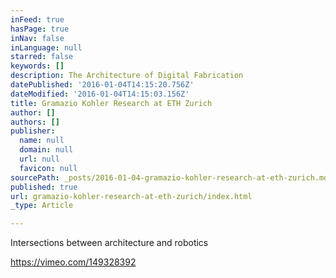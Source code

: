 ```yaml
---
inFeed: true
hasPage: true
inNav: false
inLanguage: null
starred: false
keywords: []
description: The Architecture of Digital Fabrication
datePublished: '2016-01-04T14:15:20.756Z'
dateModified: '2016-01-04T14:15:03.156Z'
title: Gramazio Kohler Research at ETH Zurich
author: []
authors: []
publisher:
  name: null
  domain: null
  url: null
  favicon: null
sourcePath: _posts/2016-01-04-gramazio-kohler-research-at-eth-zurich.md
published: true
url: gramazio-kohler-research-at-eth-zurich/index.html
_type: Article

---
```

Intersections between architecture and robotics

https://vimeo.com/149328392